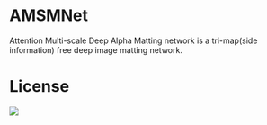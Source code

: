 # AMSMNet
Attention Multi-scale Deep Alpha Matting network is a tri-map(side information) free deep image matting network.

# License
<a href="https://996.icu"><img src="https://img.shields.io/badge/link-996.icu-red.svg"></a>
